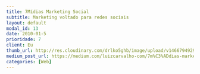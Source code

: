 ```yaml
---
title: 7Mídias Marketing Social
subtitle: Marketing voltado para redes sociais
layout: default
modal_id: 13
date: 2010-01-5
prioridade: 7
client: Eu
thumb_url: http://res.cloudinary.com/drlko5ghb/image/upload/v1466794929/fi7gyeaacjawhsrhalf8.png
medium_post_url: https://medium.com/luizcarvalho-com/7m%C3%ADdias-marketing-social-a9efeceaee7c
categories: [Web]
---
```


